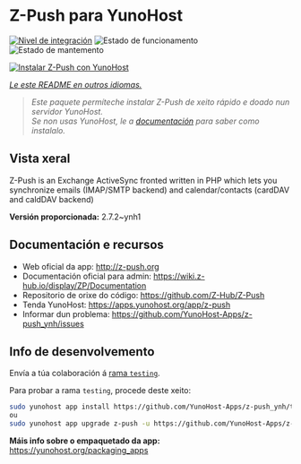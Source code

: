<!--
NOTA: Este README foi creado automáticamente por <https://github.com/YunoHost/apps/tree/master/tools/readme_generator>
NON debe editarse manualmente.
-->

# Z-Push para YunoHost

[![Nivel de integración](https://dash.yunohost.org/integration/z-push.svg)](https://dash.yunohost.org/appci/app/z-push) ![Estado de funcionamento](https://ci-apps.yunohost.org/ci/badges/z-push.status.svg) ![Estado de mantemento](https://ci-apps.yunohost.org/ci/badges/z-push.maintain.svg)

[![Instalar Z-Push con YunoHost](https://install-app.yunohost.org/install-with-yunohost.svg)](https://install-app.yunohost.org/?app=z-push)

*[Le este README en outros idiomas.](./ALL_README.md)*

> *Este paquete permíteche instalar Z-Push de xeito rápido e doado nun servidor YunoHost.*  
> *Se non usas YunoHost, le a [documentación](https://yunohost.org/install) para saber como instalalo.*

## Vista xeral

Z-Push is an Exchange ActiveSync fronted written in PHP which lets you synchronize emails (IMAP/SMTP backend) and calendar/contacts (cardDAV and caldDAV backend)


**Versión proporcionada:** 2.7.2~ynh1
## Documentación e recursos

- Web oficial da app: <http://z-push.org>
- Documentación oficial para admin: <https://wiki.z-hub.io/display/ZP/Documentation>
- Repositorio de orixe do código: <https://github.com/Z-Hub/Z-Push>
- Tenda YunoHost: <https://apps.yunohost.org/app/z-push>
- Informar dun problema: <https://github.com/YunoHost-Apps/z-push_ynh/issues>

## Info de desenvolvemento

Envía a túa colaboración á [rama `testing`](https://github.com/YunoHost-Apps/z-push_ynh/tree/testing).

Para probar a rama `testing`, procede deste xeito:

```bash
sudo yunohost app install https://github.com/YunoHost-Apps/z-push_ynh/tree/testing --debug
ou
sudo yunohost app upgrade z-push -u https://github.com/YunoHost-Apps/z-push_ynh/tree/testing --debug
```

**Máis info sobre o empaquetado da app:** <https://yunohost.org/packaging_apps>

